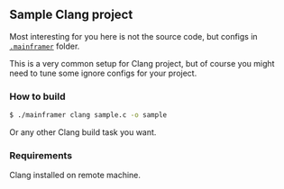 ## Sample Clang project

Most interesting for you here is not the source code, but configs in [`.mainframer`](.mainframer) folder.

This is a very common setup for Clang project, but of course you might need to tune some ignore configs for your project.

### How to build

```bash
$ ./mainframer clang sample.c -o sample
```

Or any other Clang build task you want.

### Requirements

Clang installed on remote machine.

